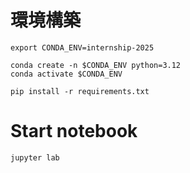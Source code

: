 
# 環境構築
```
export CONDA_ENV=internship-2025

conda create -n $CONDA_ENV python=3.12
conda activate $CONDA_ENV

pip install -r requirements.txt
```

# Start notebook
```
jupyter lab
```
